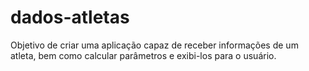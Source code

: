 # dados-atletas
Objetivo de criar uma aplicação capaz de receber informações de um atleta, bem como calcular parâmetros e exibi-los para o usuário.
